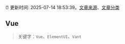 :alarm_clock: 更新时间: 2025-07-14 18:53:39。[文章来源](/README.md)、[文章分类](/TAGS.md)

## Vue


> 关键字：`Vue`、`ElementUI`、`Vant`



